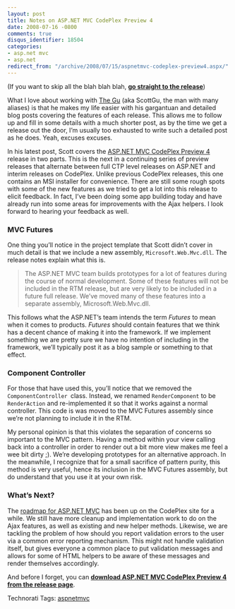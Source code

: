 ```yaml
---
layout: post
title: Notes on ASP.NET MVC CodePlex Preview 4
date: 2008-07-16 -0800
comments: true
disqus_identifier: 18504
categories:
- asp.net mvc
- asp.net
redirect_from: "/archive/2008/07/15/aspnetmvc-codeplex-preview4.aspx/"
---
```


(If you want to skip all the blah blah blah, [**go straight to the
release**](http://www.codeplex.com/aspnet/Release/ProjectReleases.aspx?ReleaseId=15389 "ASP.NET MVC CodePlex Preview 4"))

What I love about working with [The
Gu](http://weblogs.asp.net/scottgu "Scott Guthrie's Blog") (aka ScottGu,
the man with many aliases) is that he makes my life easier with his
gargantuan and detailed blog posts covering the features of each
release. This allows me to follow up and fill in some details with a
much shorter post, as by the time we get a release out the door, I’m
usually too exhausted to write such a detailed post as he does. Yeah,
excuses excuses.

In his latest post, Scott covers the [ASP.NET MVC CodePlex Preview
4](http://weblogs.asp.net/scottgu/archive/2008/07/14/asp-net-mvc-preview-4-release-part-1.aspx "ASP.NET MVC CodePlex Preview 4 Part 1")
release in two parts. This is the next in a continuing series of preview
releases that alternate between full CTP level releases on ASP.NET and
interim releases on CodePlex. Unlike previous CodePlex releases, this
one contains an MSI installer for convenience. There are still some
rough spots with some of the new features as we tried to get a lot into
this release to elicit feedback. In fact, I’ve been doing some app
building today and have already run into some areas for improvements
with the Ajax helpers. I look forward to hearing your feedback as well.

### MVC Futures

One thing you’ll notice in the project template that Scott didn’t cover
in much detail is that we include a new assembly,
`Microsoft.Web.Mvc.dll`. The release notes explain what this is.

> The ASP.NET MVC team builds prototypes for a lot of features during
> the course of normal development. Some of these features will not be
> included in the RTM release, but are very likely to be included in a
> future full release. We’ve moved many of these features into a
> separate assembly, Microsoft.Web.Mvc.dll.

This follows what the ASP.NET’s team intends the term *Futures* to mean
when it comes to products. *Futures* should contain features that we
think has a decent chance of making it into the framework. If we
implement something we are pretty sure we have no intention of including
in the framework, we’ll typically post it as a blog sample or something
to that effect.

### Component Controller

For those that have used this, you’ll notice that we removed the
`ComponentController `class. Instead, we renamed `RenderComponent` to be
`RenderAction` and re-implemented it so that it works against a normal
controller. This code is was moved to the MVC Futures assembly since
we’re not planning to include it in the RTM.

My personal opinion is that this violates the separation of concerns so
important to the MVC pattern. Having a method within your view calling
back into a controller in order to render out a bit more view makes me
feel a wee bit dirty ;). We’re developing prototypes for an alternative
approach. In the meanwhile, I recognize that for a small sacrifice of
pattern purity, this method is very useful, hence its inclusion in the
MVC Futures assembly, but do understand that you use it at your own
risk.

### What’s Next?

The [roadmap for ASP.NET
MVC](http://www.codeplex.com/aspnet/Wiki/View.aspx?title=Road%20Map&referringTitle=Home "ASP.NET MVC Roadmap")
has been up on the CodePlex site for a while. We still have more cleanup
and implementation work to do on the Ajax features, as well as existing
and new helper methods. Likewise, we are tackling the problem of how
should you report validation errors to the user via a common error
reporting mechanism. This might not handle validation itself, but gives
everyone a common place to put validation messages and allows for some
of HTML helpers to be aware of these messages and render themselves
accordingly.

And before I forget, you can [**download ASP.NET MVC CodePlex Preview 4
from the release
page**](http://www.codeplex.com/aspnet/Release/ProjectReleases.aspx?ReleaseId=15389 "Download ASP.NET MVC CodePlex Preview 4").

Technorati Tags: [aspnetmvc](http://technorati.com/tags/aspnetmvc)

